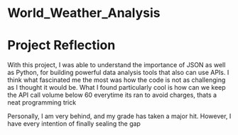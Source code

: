 # World_Weather_Analysis

# Project Reflection

With this project, I was able to understand the importance of JSON as well as Python, for building powerful data analysis tools that also can use APIs. I think what fascinated me the most was how the code is not as challenging as I thought it would be. What I found particularly cool is how can we keep the API call volume below 60 everytime its ran to avoid charges, thats a neat programming trick

Personally, I am very behind, and my grade has taken a major hit. However, I have every intention of finally sealing the gap

